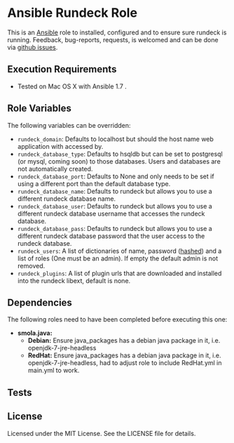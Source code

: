 # Ansible Rundeck Role

This is an [Ansible](http://www.ansible.com/) role to installed, configured and to ensure sure rundeck is running.
Feedback, bug-reports, requests, is welcomed and can be done via [github issues](https://github.com/New-Edge-Engineering/ansible-time/issues).

## Execution Requirements
- Tested on Mac OS X with Ansible 1.7 .

## Role Variables

The following variables can be overridden:

 * `rundeck_domain`: Defaults to localhost but should the host name web application with accessed by.
 * `rundeck_database_type`: Defaults to hsqldb but can be set to postgresql (or mysql, coming soon) to those databases. Users and databases are not automatically created.
 * `rundeck_database_port`: Defaults to None and only needs to be set if using a different port than the default database type.
 * `rundeck_database_name`: Defaults to rundeck but allows you to use a different rundeck database name.
 * `rundeck_database_user`: Defaults to rundeck but allows you to use a different rundeck database username that accesses the rundeck database.
 * `rundeck_database_pass`: Defaults to rundeck but allows you to use a different rundeck database password that the user access to the rundeck database.
 * `rundeck_users`: A list of dictionaries of name, password ([hashed](http://rundeck.org/docs/administration/authenticating-users.html#propertyfileloginmodule)) and a list of roles (One must be an admin). If empty the default admin is not removed.
 * `rundeck_plugins`: A list of plugin urls that are downloaded and installed into the rundeck libext, default is none.


## Dependencies
The following roles need to have been completed before executing this one:

 * **smola.java:**
   * **Debian:** Ensure java_packages has a debian java package in it, i.e. openjdk-7-jre-headless
   * **RedHat:** Ensure java_packages has a debian java package in it, i.e. openjdk-7-jre-headless, had to adjust role to include RedHat.yml in main.yml to work.

## Tests

## License

Licensed under the MIT License. See the LICENSE file for details.
